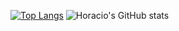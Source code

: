 [![Top Langs](https://github-readme-stats-theta-mauve-92.vercel.app/api/top-langs/?username=horaciosdev&theme=radical)](https://github.com/anuraghazra/github-readme-stats)
![Horacio's GitHub stats](https://github-readme-stats-theta-mauve-92.vercel.app/api?username=horaciosdev&show_icons=true&theme=radical)



